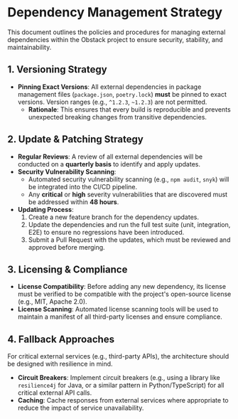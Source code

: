# Dependency Management Strategy

This document outlines the policies and procedures for managing external dependencies within the Obstack project to ensure security, stability, and maintainability.

## 1. Versioning Strategy

-   **Pinning Exact Versions**: All external dependencies in package management files (`package.json`, `poetry.lock`) **must** be pinned to exact versions. Version ranges (e.g., `^1.2.3`, `~1.2.3`) are not permitted.
    -   **Rationale**: This ensures that every build is reproducible and prevents unexpected breaking changes from transitive dependencies.

## 2. Update & Patching Strategy

-   **Regular Reviews**: A review of all external dependencies will be conducted on a **quarterly basis** to identify and apply updates.
-   **Security Vulnerability Scanning**:
    -   Automated security vulnerability scanning (e.g., `npm audit`, `snyk`) will be integrated into the CI/CD pipeline.
    -   Any **critical** or **high** severity vulnerabilities that are discovered must be addressed within **48 hours**.
-   **Updating Process**:
    1.  Create a new feature branch for the dependency updates.
    2.  Update the dependencies and run the full test suite (unit, integration, E2E) to ensure no regressions have been introduced.
    3.  Submit a Pull Request with the updates, which must be reviewed and approved before merging.

## 3. Licensing & Compliance

-   **License Compatibility**: Before adding any new dependency, its license must be verified to be compatible with the project's open-source license (e.g., MIT, Apache 2.0).
-   **License Scanning**: Automated license scanning tools will be used to maintain a manifest of all third-party licenses and ensure compliance.

## 4. Fallback Approaches

For critical external services (e.g., third-party APIs), the architecture should be designed with resilience in mind.
-   **Circuit Breakers**: Implement circuit breakers (e.g., using a library like `resilience4j` for Java, or a similar pattern in Python/TypeScript) for all critical external API calls.
-   **Caching**: Cache responses from external services where appropriate to reduce the impact of service unavailability.
